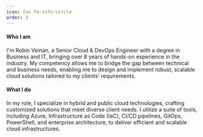 ```yaml
---
icon: fas fa-info-circle
order: 3
---
```


#### Who I am

I'm Robin Veinan, a Senior Cloud & DevOps Engineer with a degree in Business and IT, bringing over 8 years of hands-on experience in the industry. My competency allows me to bridge the gap between technical and business needs, enabling me to design and implement robust, scalable cloud solutions tailored to my clients' requirements.

#### What I do

In my role, I specialize in hybrid and public cloud technologies, crafting customized solutions that meet diverse client needs. I utilize a suite of tools, including Azure, Infrastructure as Code (IaC), CI/CD pipelines, GitOps, PowerShell, and enterprise architecture, to deliver efficient and scalable cloud infrastructures.
